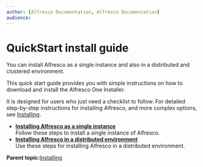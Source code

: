 ```yaml
---
author: [Alfresco Documentation, Alfresco Documentation]
audience: 
---
```


# QuickStart install guide

You can install Alfresco as a single instance and also in a distributed and clustered environment.

This quick start guide provides you with simple instructions on how to download and install the Alfresco One Installer.

It is designed for users who just need a checklist to follow. For detailed step-by-step instructions for installing Alfresco, and more complex options, see [Installing](master-ch-install.md).

-   **[Installing Alfresco as a single instance](../concepts/install-singleinstance.md)**  
Follow these steps to install a single instance of Alfresco.
-   **[Installing Alfresco in a distributed environment](../concepts/install-distributedinstance.md)**  
Use these steps for installing Alfresco in a distributed environment.

**Parent topic:**[Installing](../concepts/master-ch-install.md)

